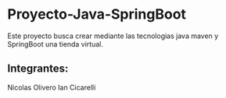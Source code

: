 # Proyecto-Java-SpringBoot
Este proyecto busca crear mediante las tecnologias java maven y SpringBoot una tienda virtual. 

## Integrantes: 
Nicolas Olivero
Ian Cicarelli 
